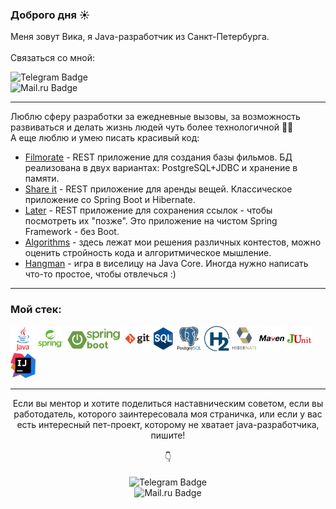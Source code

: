 ### Доброго дня ☀

Меня зовут Вика, я Java-разработчик из Санкт-Петербурга.
<br><br>
Связаться со мной:
<div id="badges">
  <img src="https://img.shields.io/badge/Telegram-m?style=social&logo=telegram&label=Viktoriya_Klim&link=mailto%3Aklimof_v%40mail.ru" alt="Telegram Badge"/> 
  <br>
  <img src="https://img.shields.io/badge/Email-q?style=social&label=klimof_v%40mail.ru&link=mailto%3Aklimof_v%40mail.ru" alt="Mail.ru Badge"/>
</div>

---

Люблю сферу разработки за ежедневные вызовы, за возможность развиваться и делать жизнь людей чуть более технологичной 🐱‍💻
<br> А еще люблю и умею писать красивый код:
- [Filmorate](https://github.com/Vikki-Kli/Filmorate) - REST приложение для создания базы фильмов. БД реализована в двух вариантах: PostgreSQL+JDBC и хранение в памяти.
- [Share it](https://github.com/Vikki-Kli/Shareit) - REST приложение для аренды вещей. Классическое приложение со Spring Boot и Hibernate.
- [Later](https://github.com/Vikki-Kli/Later) - REST приложение для сохранения ссылок - чтобы посмотреть их "позже". Это приложение на чистом Spring Framework - без Boot.
- [Algorithms](https://github.com/Vikki-Kli/Algorithms-and-logic) - здесь лежат мои решения различных контестов, можно оценить стройность кода и алгоритмическое мышление.
- [Hangman](https://github.com/Vikki-Kli/Hangman) - игра в виселицу на Java Core. Иногда нужно написать что-то простое, чтобы отвлечься :)

---

### Мой стек:

<div id="icons">
  <img src="https://raw.githubusercontent.com/devicons/devicon/master/icons/java/java-original-wordmark.svg" height="40" alt="Java" background-color=white/>
  <img src="https://raw.githubusercontent.com/devicons/devicon/1119b9f84c0290e0f0b38982099a2bd027a48bf1/icons/spring/spring-original-wordmark.svg" height="40" alt="Spring Framework"/>
  <img src="https://raw.githubusercontent.com/Vikki-Kli/Vikki-Kli/dc3d07f047066602481db635a332a7cb67bb6082/icons/spring-boot.svg" height="40" alt ="Spring Boot"/>
  <img src="https://raw.githubusercontent.com/devicons/devicon/1119b9f84c0290e0f0b38982099a2bd027a48bf1/icons/git/git-original-wordmark.svg" height="40" alt="Git"/>
  <img src="https://raw.githubusercontent.com/Vikki-Kli/Vikki-Kli/dc3d07f047066602481db635a332a7cb67bb6082/icons/sql.svg" height="40" alt ="SQL"/>
  <img src="https://raw.githubusercontent.com/devicons/devicon/1119b9f84c0290e0f0b38982099a2bd027a48bf1/icons/postgresql/postgresql-original-wordmark.svg" height="40" alt="PostgreSQL"/>
  <img src="https://raw.githubusercontent.com/Vikki-Kli/Vikki-Kli/dc3d07f047066602481db635a332a7cb67bb6082/icons/h2.svg" height="40" alt="H2 database"/>
  <img src="https://raw.githubusercontent.com/Vikki-Kli/Vikki-Kli/dc3d07f047066602481db635a332a7cb67bb6082/icons/hibernate.svg" height="40" alt ="Hibernate"/>
  <img src="https://raw.githubusercontent.com/Vikki-Kli/Vikki-Kli/dc3d07f047066602481db635a332a7cb67bb6082/icons/maven.svg" height="40" alt="Maven"/>
  <img src="https://raw.githubusercontent.com/Vikki-Kli/Vikki-Kli/dc3d07f047066602481db635a332a7cb67bb6082/icons/junit.svg" height="40" alt="JUnit"/>
  <img src="https://raw.githubusercontent.com/Vikki-Kli/Vikki-Kli/dc3d07f047066602481db635a332a7cb67bb6082/icons/IntelliJ_IDEA.svg" height="40" alt ="IntelliJ IDEA"/>
</div>

---

<div align="center">
Если вы ментор и хотите поделиться наставническим советом, если вы работодатель, которого заинтересовала моя страничка, или если у вас есть интересный пет-проект, которому не хватает java-разработчика, пишите!
<br><br>👇<br><br>
<img src="https://img.shields.io/badge/Telegram-t?style=social&logo=Telegram&link=https%3A%2F%2Ft.me%2FViktoriya_Klim" alt="Telegram Badge"/>
<br>
<img src="https://img.shields.io/badge/Mail.ru-m?style=social&label=%40&labelColor=blue&color=white&link=mailto%3Aklimof_v%40mail.ru" alt="Mail.ru Badge"/>
<div/>

<div align="right">
  <img src="https://komarev.com/ghpvc/?username=vikki-kli&style=flat-square&color=blue" alt=""/>
<div/>
